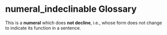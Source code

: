 # numeral_indeclinable Glossary

This is a **numeral** which does **not decline**, i.e., whose form does not change to indicate its function in a sentence.
